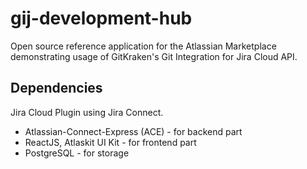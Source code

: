 # gij-development-hub

Open source reference application for the Atlassian Marketplace demonstrating usage of GitKraken's Git Integration for Jira Cloud API.


## Dependencies

Jira Cloud Plugin using Jira Connect.

- Atlassian-Connect-Express (ACE) - for backend part
- ReactJS, Atlaskit UI Kit - for frontend part
- PostgreSQL - for storage
